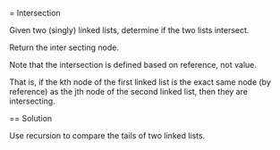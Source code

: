 = Intersection

Given two (singly) linked lists, determine if the two lists intersect.

Return the inter­ secting node.

Note that the intersection is defined based on reference, not value.

That is, if the kth node of the first linked list is the exact same node
(by reference) as the jth node of the second linked list, then they are
intersecting.

== Solution

Use recursion to compare the tails of two linked lists.

